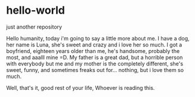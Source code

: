 # hello-world
just another repository

Hello humanity, today i'm going to say a little more about me. I have a dog, her name is Luna, she's sweet and crazy and i love her so much. I got a boyfriend, eighteen years older than me, he's handsome, probably the most, and aaalll mine =D. My father is a great dad, but a horrible person with everybody but me and my mother is the completely different, she's sweet, funny, and sometimes freaks out for... nothing, but i love them so much.

Well, that's it, good rest of your life,
Whoever is reading this.
